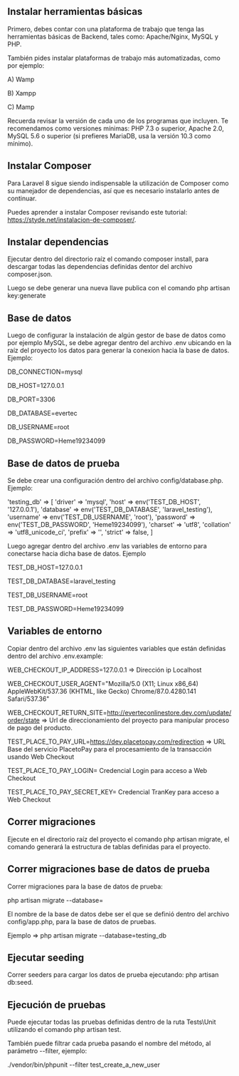 
## Instalar herramientas básicas
Primero, debes contar con una plataforma de trabajo que tenga las herramientas básicas de Backend, tales como: Apache/Nginx, MySQL y PHP.

También pides instalar plataformas de trabajo más automatizadas, como por ejemplo:

A) Wamp

B) Xampp

C) Mamp

Recuerda revisar la versión de cada uno de los programas que incluyen. Te recomendamos como versiones mínimas: PHP 7.3 o superior, Apache 2.0, MySQL 5.6 o superior (si prefieres MariaDB, usa la versión 10.3 como mínimo).

## Instalar Composer

Para Laravel 8 sigue siendo indispensable la utilización de Composer como su manejador de dependencias, así que es necesario instalarlo antes de continuar.

Puedes aprender a instalar Composer revisando este tutorial: https://styde.net/instalacion-de-composer/.

## Instalar dependencias

Ejecutar dentro del directorio raíz el comando composer install, para descargar todas las dependencias definidas dentor del archivo composer.json.

Luego se debe generar una nueva llave publica con el comando php artisan key:generate

## Base de datos

Luego de configurar la instalación de algún gestor de base de datos como por ejemplo MySQL, se debe agregar dentro del archivo .env ubicando en la raíz del proyecto los datos para generar la conexion hacia la base de datos. Ejemplo:

DB_CONNECTION=mysql

DB_HOST=127.0.0.1

DB_PORT=3306

DB_DATABASE=evertec

DB_USERNAME=root

DB_PASSWORD=Heme19234099


## Base de datos de prueba

Se debe crear una configuración dentro del archivo config/database.php. Ejemplo:

'testing_db' => [
    'driver' => 'mysql',
    'host' => env('TEST_DB_HOST', '127.0.0.1'),
    'database' => env('TEST_DB_DATABASE', 'laravel_testing'),
    'username' => env('TEST_DB_USERNAME', 'root'),
    'password' => env('TEST_DB_PASSWORD', 'Heme19234099'),
    'charset' => 'utf8',
    'collation' => 'utf8_unicode_ci',
    'prefix' => '',
    'strict' => false,
]

Luego agregar dentro del archivo .env las variables de entorno para conectarse hacia dicha base de datos. Ejemplo


TEST_DB_HOST=127.0.0.1

TEST_DB_DATABASE=laravel_testing

TEST_DB_USERNAME=root

TEST_DB_PASSWORD=Heme19234099


## Variables de entorno

Copiar dentro del archivo .env las siguientes variables que están definidas dentro del archivo .env.example:


WEB_CHECKOUT_IP_ADDRESS=127.0.0.1 => Dirección ip Localhost

WEB_CHECKOUT_USER_AGENT="Mozilla/5.0 (X11; Linux x86_64) AppleWebKit/537.36 (KHTML, like Gecko) Chrome/87.0.4280.141 Safari/537.36"

WEB_CHECKOUT_RETURN_SITE=http://everteconlinestore.dev.com/update/order/state => Url de direccionamiento del proyecto para manipular proceso de pago del producto.

TEST_PLACE_TO_PAY_URL=https://dev.placetopay.com/redirection => URL Base del servicio PlacetoPay para el procesamiento de la transacción usando Web
Checkout

TEST_PLACE_TO_PAY_LOGIN= Credencial Login para acceso a Web Checkout


TEST_PLACE_TO_PAY_SECRET_KEY= Credencial TranKey para acceso a Web Checkout

## Correr migraciones

Ejecute en el directorio raíz del proyecto el comando php artisan migrate, el comando generará la estructura de tablas definidas para el proyecto. 

## Correr migraciones  base de datos de prueba

Correr migraciones para la base de datos de prueba:

php artisan migrate --database=

El nombre de la base de datos debe ser el que se definió dentro del archivo config/app.php, para la base de datos de pruebas.

Ejemplo => php artisan migrate --database=testing_db

## Ejecutar seeding

Correr seeders para cargar los datos de prueba ejecutando: php artisan db:seed.

## Ejecución de pruebas

Puede ejecutar todas las pruebas definidas dentro de la ruta Tests\Unit utilizando el comando php artisan test.
 
También puede filtrar cada prueba pasando el nombre del método, al parámetro --filter, ejemplo:

./vendor/bin/phpunit  --filter test_create_a_new_user
